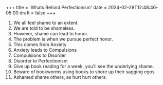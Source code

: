 +++
title = 'Whats Behind Perfectionism'
date = 2024-02-28T12:48:46-05:00
draft = false
+++

1. We all feel shame to an extent.
2. We are told to be shameless.
3. However, shame can lead to honor.
4. The problem is when we pursue perfect honor.
5. This comes from Anxiety
6. Anxiety leads to Compulsions
7. Compulsions to Disorder
8. Disorder to Perfectionism
9. Give up book reading for a week, you'll see the underlying shame.
10. Beware of bookworms using books to shore up their sagging egos. 
11. Ashamed shame others, as hurt hurt others. 
